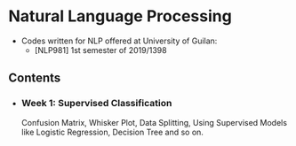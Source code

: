 # Natural Language Processing

* Codes written for NLP offered at University of Guilan:
    * [NLP981] 1st semester of 2019/1398



## Contents

* ### Week 1: Supervised Classification
  Confusion Matrix, Whisker Plot, Data Splitting, Using Supervised Models like Logistic Regression, Decision Tree and so on.
 
 
